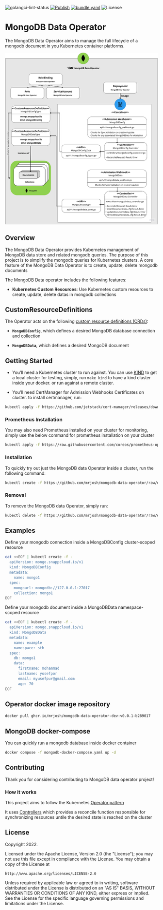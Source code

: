 ![golangci-lint-status](https://github.com/mrjosh/mongodb-data-operator/actions/workflows/golangci-lint.yml/badge.svg)
[![Publish](https://github.com/mrjosh/mongodb-data-operator/actions/workflows/publish.yaml/badge.svg)](https://github.com/mrjosh/mongodb-data-operator/pkgs/container/mongodb-data-operator-dev)
[![bundle.yaml](https://img.shields.io/badge/bundle.yaml-Kubernetes%20CRDS-brightgreen)](https://github.com/mrjosh/mongodb-data-operator/raw/develop/bundle.yaml)
![License](https://img.shields.io/github/license/mrjosh/mongodb-data-operator)

# MongoDB Data Operator
The MongoDB Data Operator aims to manage the full lifecycle of a mongodb document in you Kubernetes container platforms.

![Design](design.png)

## Overview
The MongoDB Data Operator provides Kubernetes management of MongoDB data store and related mongodb queries.
The purpose of this project is to simplify the mongodb queries for Kubernetes clusters.
A core feature of the MongoDB Data Operator is to create, update, delete mongodb documents

The MongoDB Data operator includes the following features:

* **Kubernetes Custom Resources**: Use Kubernetes custom resources to create, update, delete datas in mongodb collections

## CustomResourceDefinitions
The Operator acts on the following [custom resource definitions (CRDs)](https://kubernetes.io/docs/tasks/access-kubernetes-api/extend-api-custom-resource-definitions/):

* **`MongoDBConfig`**, which defines a desired MongoDB database connection and collection

* **`MongoDBData`**, which defines a desired MongoDB document

## Getting Started
* You’ll need a Kubernetes cluster to run against. You can use [KIND](https://sigs.k8s.io/kind) to get a local cluster for testing,
simply, run `make kind` to have a kind cluster inside your docker. or run against a remote cluster.

* You'll need CertManager for Admission Webhooks Certificates on cluster. to install certmanager, run:
```sh
kubectl apply -f https://github.com/jetstack/cert-manager/releases/download/v1.9.1/cert-manager.yaml
```


### Prometheus Installation

You may also need Prometheus installed on your cluster for monitoring,
simply use the below command for prometheus installation on your cluster
```sh
kubectl apply -f https://raw.githubusercontent.com/coreos/prometheus-operator/release-0.33/bundle.yaml
```

### Installation
To quickly try out just the MongoDB data Operator inside a cluster, run the following command:
```sh
kubectl create -f https://github.com/mrjosh/mongodb-data-operator/raw/develop/bundle.yaml
```

### Removal
To remove the MongoDB data Operator, simply run:
```sh
kubectl delete -f https://github.com/mrjosh/mongodb-data-operator/raw/develop/bundle.yaml
```

## Examples
Define your mongodb connection inside a MongoDBConfig cluster-scoped resource
```sh
cat <<EOF | kubectl create -f -
  apiVersion: mongo.snappcloud.io/v1
  kind: MongoDBConfig
  metadata:
    name: mongo1
  spec:
    mongourl: mongodb://127.0.0.1:27017
    collection: mongo1
EOF
```

Define your mongodb document inside a MongoDBData namespace-scoped resource
```sh
cat <<EOF | kubectl create -f -
  apiVersion: mongo.snappcloud.io/v1
  kind: MongoDBData
  metadata:
    name: example
    namespace: sth
  spec:
    db: mongo1
    data:
      firstname: mohammad
      lastname: yosefpor
      email: myusefpur@gmail.com
      age: 70
EOF
```

## Operator docker image repository
```sh
docker pull ghcr.io/mrjosh/mongodb-data-operator-dev:v0.0.1-b289017
```

## MongoDB docker-compose
You can quickly run a mongodb database inside docker container
```sh
docker compose -f mongodb-docker-compose.yaml up -d
```

## Contributing
Thank you for considering contributing to MongoDB data operator project!

### How it works
This project aims to follow the Kubernetes [Operator pattern](https://kubernetes.io/docs/concepts/extend-kubernetes/operator/)

It uses [Controllers](https://kubernetes.io/docs/concepts/architecture/controller/) 
which provides a reconcile function responsible for synchronizing resources untile the desired state is reached on the cluster 

## License

Copyright 2022.

Licensed under the Apache License, Version 2.0 (the "License");
you may not use this file except in compliance with the License.
You may obtain a copy of the License at

    http://www.apache.org/licenses/LICENSE-2.0

Unless required by applicable law or agreed to in writing, software
distributed under the License is distributed on an "AS IS" BASIS,
WITHOUT WARRANTIES OR CONDITIONS OF ANY KIND, either express or implied.
See the License for the specific language governing permissions and
limitations under the License.

